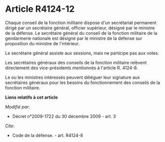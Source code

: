 # Article R4124-12

Chaque conseil de la fonction militaire dispose d'un secrétariat permanent dirigé par un secrétaire général, officier
supérieur, désigné par le ministre de la défense.  Le secrétaire général du conseil de la fonction militaire de la
gendarmerie nationale est désigné par le ministre de la défense sur proposition du ministre de l'intérieur. 

Le secrétaire général assiste aux sessions, mais ne participe pas aux votes. 

Les secrétaires généraux des conseils de la fonction militaire relèvent directement des vice-présidents mentionnés à
l'article R. 4124-8. 

Le ou les ministres intéressés peuvent déléguer leur signature aux secrétaires généraux pour les besoins du fonctionnement
des conseils de la fonction militaire.

**Liens relatifs à cet article**

_Modifié par_:

  - Décret n°2009-1722 du 30 décembre 2009 - art. 3

_Cite_:

  - Code de la défense. - art. R4124-8
